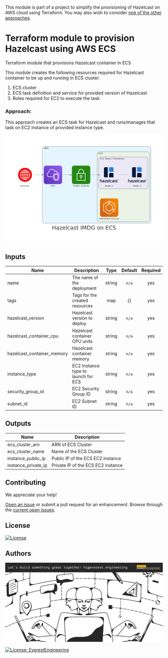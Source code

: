 This module is part of a project to simplify the provisioning of Hazelcast on AWS cloud using Terraform. You may also wish to consider [one of the other approaches](https://github.com/everest-engineering/terraform-aws-hazelcast).

# Terraform module to provision Hazelcast using AWS ECS

Terraform module that provisions Hazelcast container in ECS

This module creates the following resources required for Hazelcast container to be up and running in ECS cluster.

1. ECS cluster
2. ECS task definition and service for provided version of Hazelcast
3. Roles required for EC2 to execute the task

### Approach:

This approach creates an ECS task for Hazelcast and runs/manages that task on EC2 instance of provided instance type.

![Architecture](https://github.com/everest-engineering/terraform-aws-hazelcast-ecs/blob/master/diagrams/hazelcast_imdg_on_ecs.png?raw=true)

## Inputs

| Name                       | Description                         |  Type  | Default | Required |
| -------------------------- | ----------------------------------- | :----: | :-----: | :------: |
| name                       | The name of the deployment          | string |  `n/a`  |   yes    |
| tags                       | Tags for the created resources      |  map   |   {}    |   yes    |
| hazelcast_version          | Hazelcast version to deploy         | string |  `n/a`  |   yes    |
| hazelcast_container_cpu    | Hazelcast container CPU units       | string |  `n/a`  |   yes    |
| hazelcast_container_memory | Hazelcast container memory          | string |  `n/a`  |   yes    |
| instance_type              | EC2 Instance type to launch for ECS | string |  `n/a`  |   yes    |
| security_group_id          | EC2 Security Group ID               | string |  `n/a`  |   yes    |
| subnet_id                  | EC2 Subnet ID                       | string |  `n/a`  |   yes    |

## Outputs

| Name                | Description                        |
| ------------------- | ---------------------------------- |
| ecs_cluster_arn     | ARN of ECS Cluster                 |
| ecs_cluster_name    | Name of the ECS Cluster            |
| instance_public_ip  | Public IP of the ECS EC2 instance  |
| instance_private_ip | Private IP of the ECS EC2 instance |

## Contributing

We appreciate your help!

[Open an issue](https://github.com/everest-engineering/terraform-aws-hazelcast-ecs/issues/new/choose) or submit a pull request for an enhancement.
Browse through the
[current open issues](https://github.com/everest-engineering/terraform-aws-hazelcast-ecs/issues).

## License

[![License](https://img.shields.io/badge/License-Apache%202.0-blue.svg)](https://opensource.org/licenses/Apache-2.0)

## Authors

[![Alt text](https://github.com/everest-engineering/terraform-aws-mongodb-ecs/blob/master/images/banner.png?raw=true)](https://everest.engineering)

[![License: EverestEngineering](https://img.shields.io/badge/Copyright%20%C2%A9-EVERESTENGINEERING-blue)](https://everest.engineering)
